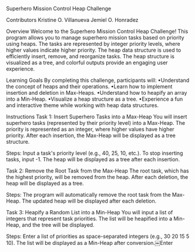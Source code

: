 Superhero Mission Control Heap Challenge

Contributors
Kristine O. Villanueva
Jemiel O. Honradez

Overview
Welcome to the Superhero Mission Control Heap Challenge! This program allows you to manage superhero mission tasks based on priority using heaps. The tasks are represented by integer priority levels, where higher values indicate higher priority. The heap data structure is used to efficiently insert, remove, and reorganize tasks. The heap structure is visualized as a tree, and colorful outputs provide an engaging user experience.

Learning Goals
By completing this challenge, participants will:
•Understand the concept of heaps and their operations.
•Learn how to implement insertion and deletion in Max-Heaps.
•Understand how to heapify an array into a Min-Heap.
•Visualize a heap structure as a tree.
•Experience a fun and interactive theme while working with heap data structures.

Instructions
Task 1: Insert Superhero Tasks into a Max-Heap
You will insert superhero tasks (represented by their priority level) into a Max-Heap.
The priority is represented as an integer, where higher values have higher priority.
After each insertion, the Max-Heap will be displayed as a tree structure.

Steps:
Input a task's priority level (e.g., 40, 25, 10, etc.).
To stop inserting tasks, input -1.
The heap will be displayed as a tree after each insertion.

Task 2: Remove the Root Task from the Max-Heap
The root task, which has the highest priority, will be removed from the heap.
After each deletion, the heap will be displayed as a tree.

Steps:
The program will automatically remove the root task from the Max-Heap.
The updated heap will be displayed after each deletion.

Task 3: Heapify a Random List into a Min-Heap
You will input a list of integers that represent task priorities.
The list will be heapified into a Min-Heap, and the tree will be displayed.

Steps:
Enter a list of priorities as space-separated integers (e.g., 30 20 15 5 10).
The list will be displayed as a Min-Heap after conversion.￼Enter
